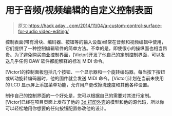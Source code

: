 # 用于音频/视频编辑的自定义控制表面

> 原文:[https://hack aday . com/2014/11/04/a-custom-control-surface-for-audio video-editing/](https://hackaday.com/2014/11/04/a-custom-control-surface-for-audiovideo-editing/)

控制表面(带有滑块、编码器、按钮等的输入设备)经常在音频和视频编辑中使用，它们提供了一种控制编辑软件的简单方法。不幸的是，即使很小的操纵面也相当昂贵。为了避免购买商业控制界面，[Victor]开发了他自己的定制控制界面，可以发送几乎任何 DAW 软件都能解释的标准 MIDI 命令。

[Victor]的控制面板包括几个按钮、一个显示器和一个旋转编码器。每当按下按钮或转动旋转编码器时，他的固件就会发送 MIDI 命令。[Victor]计划在当前未使用的 LCD 显示屏上添加菜单功能，允许用户更改擦洗速度和其他各种设置。

制作自己的控制界面的一个好处是，您可以根据自己的需要对其进行定制。[Victor]已经在项目页面上发布了他的 [3d 打印外壳](https://tinkercad.com/things/7tLPAx0ZtwH)的模型和他的源代码，所以你可以轻松地用你想要的任何按钮配置修改他的设计。